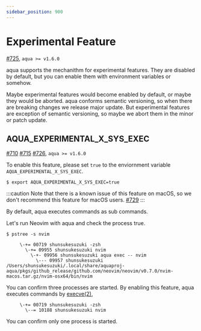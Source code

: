 ```yaml
---
sidebar_position: 900
---
```


# Experimental Feature

[#725](https://github.com/aquaproj/aqua/issues/725), `aqua >= v1.6.0`

aqua supports the mechanithm for experimental features.
They are disabled by default, but you can enable them with environment variables or somehow.

Maybe experimental features would become enabled by default, or maybe they would be aborted.
aqua conforms semantic versioning, so when there are breaking changes we release major update.
But experimental features are exception of semantic versioning, so maybe we abort them in the minor or patch update.

## AQUA_EXPERIMENTAL_X_SYS_EXEC

[#710](https://github.com/aquaproj/aqua/issues/710) [#715](https://github.com/aquaproj/aqua/pull/715) [#726](https://github.com/aquaproj/aqua/pull/726), `aqua >= v1.6.0`

To enable this feature, please set `true` to the enviornment variable `AQUA_EXPERIMENTAL_X_SYS_EXEC`.

```console
$ export AQUA_EXPERIMENTAL_X_SYS_EXEC=true
````

:::caution
Note that there is a known issue of this feature on macOS, so we don't recommend this feature for macOS users. [#729](https://github.com/aquaproj/aqua/issues/729)
:::

By default, aqua executes commands as sub commands.

Let's run Neovim with aqua and check the process true.

```console
$ pstree -s nvim
```

```
     \-+= 00719 shunsukesuzuki -zsh
       \-+= 09955 shunsukesuzuki nvim
         \-+- 09956 shunsukesuzuki aqua exec -- nvim
           \--- 09957 shunsukesuzuki /Users/shunsukesuzuki/.local/share/aquaproj-aqua/pkgs/github_release/github.com/neovim/neovim/v0.7.0/nvim-macos.tar.gz/nvim-osx64/bin/nvim
```

You can confirm three processes are started.
By enabling this feature, aqua executes commands by [execve(2)](https://pkg.go.dev/golang.org/x/sys/unix#Exec),

```
     \-+= 00719 shunsukesuzuki -zsh
       \--= 10188 shunsukesuzuki nvim
```

You can confirm only one process is started.
